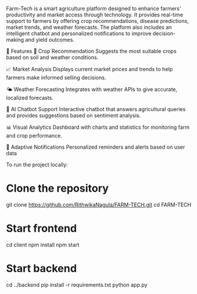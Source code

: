 Farm-Tech is a smart agriculture platform designed to enhance farmers' productivity and market access through technology. It provides real-time support to farmers by offering crop recommendations, disease predictions, market trends, and weather forecasts. The platform also includes an intelligent chatbot and personalized notifications to improve decision-making and yield outcomes.


🌟 Features
🌱 Crop Recommendation
Suggests the most suitable crops based on soil and weather conditions.

📈 Market Analysis
Displays current market prices and trends to help farmers make informed selling decisions.

🌤 Weather Forecasting
Integrates with weather APIs to give accurate, localized forecasts.

🧠 AI Chatbot Support
Interactive chatbot that answers agricultural queries and provides suggestions based on sentiment analysis.

📊 Visual Analytics
Dashboard with charts and statistics for monitoring farm and crop performance.

🔔 Adaptive Notifications
Personalized reminders and alerts based on user data


To run the project locally:

# Clone the repository
git clone https://github.com/RithwikaNagula/FARM-TECH.git
cd FARM-TECH

# Start frontend
cd client
npm install
npm start

# Start backend
cd ../backend
pip install -r requirements.txt
python app.py
